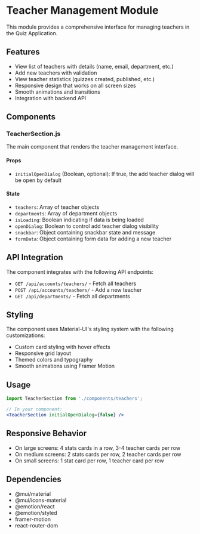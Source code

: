 # Teacher Management Module

This module provides a comprehensive interface for managing teachers in the Quiz Application.

## Features

- View list of teachers with details (name, email, department, etc.)
- Add new teachers with validation
- View teacher statistics (quizzes created, published, etc.)
- Responsive design that works on all screen sizes
- Smooth animations and transitions
- Integration with backend API

## Components

### TeacherSection.js

The main component that renders the teacher management interface.

#### Props

- `initialOpenDialog` (Boolean, optional): If true, the add teacher dialog will be open by default

#### State

- `teachers`: Array of teacher objects
- `departments`: Array of department objects
- `isLoading`: Boolean indicating if data is being loaded
- `openDialog`: Boolean to control add teacher dialog visibility
- `snackbar`: Object containing snackbar state and message
- `formData`: Object containing form data for adding a new teacher

## API Integration

The component integrates with the following API endpoints:

- `GET /api/accounts/teachers/` - Fetch all teachers
- `POST /api/accounts/teachers/` - Add a new teacher
- `GET /api/departments/` - Fetch all departments

## Styling

The component uses Material-UI's styling system with the following customizations:

- Custom card styling with hover effects
- Responsive grid layout
- Themed colors and typography
- Smooth animations using Framer Motion

## Usage

```jsx
import TeacherSection from './components/teachers';

// In your component:
<TeacherSection initialOpenDialog={false} />
```

## Responsive Behavior

- On large screens: 4 stats cards in a row, 3-4 teacher cards per row
- On medium screens: 2 stats cards per row, 2 teacher cards per row
- On small screens: 1 stat card per row, 1 teacher card per row

## Dependencies

- @mui/material
- @mui/icons-material
- @emotion/react
- @emotion/styled
- framer-motion
- react-router-dom
